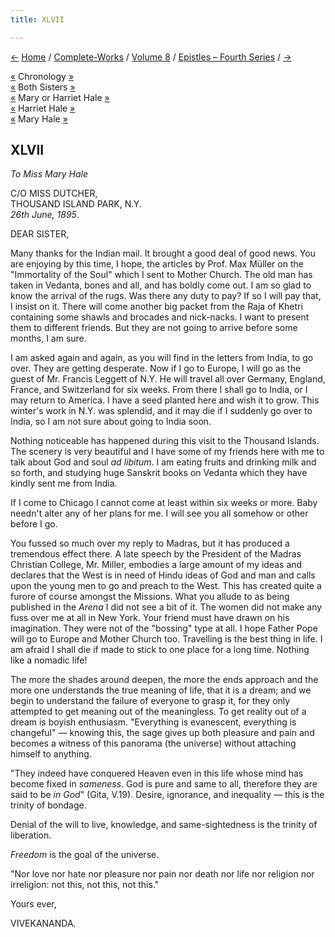 ```yaml
---
title: XLVII

---
```

<div>

[←](046_sister.htm) [Home](../../../index.htm) /
[Complete-Works](../../complete_works.htm) / [Volume
8](../volume_8_contents.htm) / [Epistles – Fourth
Series](epistles_fourth_series_contents.htm) / [→](048_sister.htm)

  

[«](046_sister.htm) Chronology [»](048_sister.htm)  
[«](042_babies.htm) Both Sisters [»](073_sisters.htm)  
[«](046_sister.htm) Mary or Harriet Hale [»](048_sister.htm)  
[«](042_babies.htm) Harriet Hale [»](073_sisters.htm)  
[«](046_sister.htm) Mary Hale [»](048_sister.htm)

## XLVII

*To Miss Mary Hale*

C/O MISS DUTCHER,  
THOUSAND ISLAND PARK, N.Y.  
*26th June, 1895*.

DEAR SISTER,

Many thanks for the Indian mail. It brought a good deal of good news.
You are enjoying by this time, I hope, the articles by Prof. Max Müller
on the "Immortality of the Soul" which I sent to Mother Church. The old
man has taken in Vedanta, bones and all, and has boldly come out. I am
so glad to know the arrival of the rugs. Was there any duty to pay? If
so I will pay that, I insist on it. There will come another big packet
from the Raja of Khetri containing some shawls and brocades and
nick-nacks. I want to present them to different friends. But they are
not going to arrive before some months, I am sure.

I am asked again and again, as you will find in the letters from India,
to go over. They are getting desperate. Now if I go to Europe, I will go
as the guest of Mr. Francis Leggett of N.Y. He will travel all over
Germany, England, France, and Switzerland for six weeks. From there I
shall go to India, or I may return to America. I have a seed planted
here and wish it to grow. This winter's work in N.Y. was splendid, and
it may die if I suddenly go over to India, so I am not sure about going
to India soon.

Nothing noticeable has happened during this visit to the Thousand
Islands. The scenery is very beautiful and I have some of my friends
here with me to talk about God and soul *ad libitum*. I am eating fruits
and drinking milk and so forth, and studying huge Sanskrit books on
Vedanta which they have kindly sent me from India.

If I come to Chicago I cannot come at least within six weeks or more.
Baby needn't alter any of her plans for me. I will see you all somehow
or other before I go.

You fussed so much over my reply to Madras, but it has produced a
tremendous effect there. A late speech by the President of the Madras
Christian College, Mr. Miller, embodies a large amount of my ideas and
declares that the West is in need of Hindu ideas of God and man and
calls upon the young men to go and preach to the West. This has created
quite a furore of course amongst the Missions. What you allude to as
being published in the *Arena* I did not see a bit of it. The women did
not make any fuss over me at all in New York. Your friend must have
drawn on his imagination. They were not of the "bossing" type at all. I
hope Father Pope will go to Europe and Mother Church too. Travelling is
the best thing in life. I am afraid I shall die if made to stick to one
place for a long time. Nothing like a nomadic life!

The more the shades around deepen, the more the ends approach and the
more one understands the true meaning of life, that it is a dream; and
we begin to understand the failure of everyone to grasp it, for they
only attempted to get meaning out of the meaningless. To get reality out
of a dream is boyish enthusiasm. "Everything is evanescent, everything
is changeful" — knowing this, the sage gives up both pleasure and pain
and becomes a witness of this panorama (the universe) without attaching
himself to anything.

"They indeed have conquered Heaven even in this life whose mind has
become fixed in *sameness*. God is pure and same to all, therefore they
are said to be *in God*" (Gita, V.19). Desire, ignorance, and inequality
— this is the trinity of bondage.

Denial of the will to live, knowledge, and same-sightedness is the
trinity of liberation.

*Freedom* is the goal of the universe.

"Nor love nor hate nor pleasure nor pain nor death nor life nor religion
nor irreligion: not this, not this, not this." 

Yours ever,

VIVEKANANDA.

</div>
